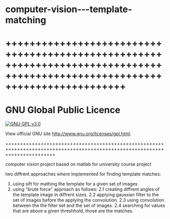 # computer-vision---template-matching



++++++++++++++++++++++++++++++++++++++++++++++++++++++++++++++++++++++++++++++++++++++++++++++++++++++++++++++++++++++++++++
=========================
GNU Global Public Licence
=========================

[![GNU GPL v3.0](http://www.gnu.org/graphics/gplv3-127x51.png)](http://www.gnu.org/licenses/gpl.html)

View official GNU site <http://www.gnu.org/licenses/gpl.html>.

+++++++++++++++++++++++++++++++++++++++++++++++++++++++++++++++++++++++++++++++++++++++++++++++++++++++++++++++++++++++++++++


computer vision project based on matlab for university course project

two diffrent approaches where implemented for finding template matches:

  1. using sift for mathing the template for a given set of images
  2. using "brute force" approach as follows:
    2.1 creating diffrent angles of the template image in diffrent sizes.
    2.2 applying gaussian filter to the set of images before the applying the convolution. 
    2.3 using convolution between the the filter set and the set of images.
    2.4 searching for values that are above a given threshhold, those are the matches.
  
